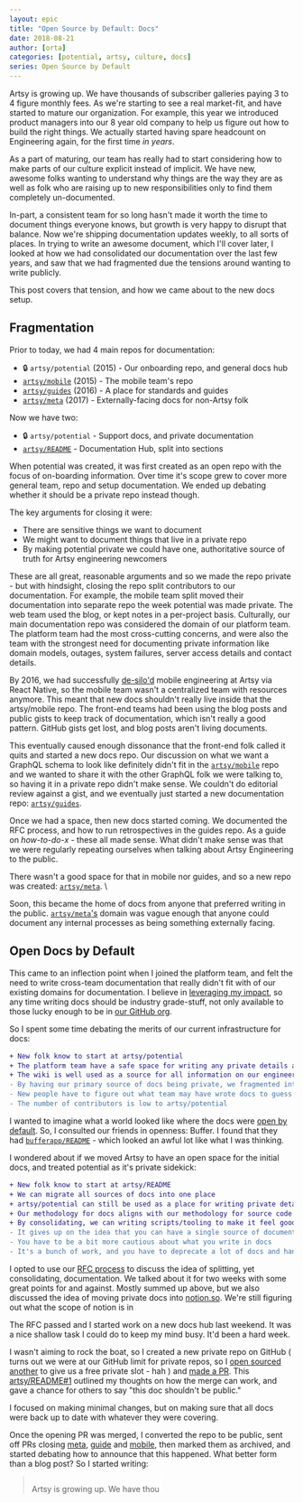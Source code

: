 ```yaml
---
layout: epic
title: "Open Source by Default: Docs"
date: 2018-08-21
author: [orta]
categories: [potential, artsy, culture, docs]
series: Open Source by Default
---
```


Artsy is growing up. We have thousands of subscriber galleries paying 3 to 4 figure monthly fees. As we're starting
to see a real market-fit, and have started to mature our organization. For example, this year we introduced product
managers into our 8 year old company to help us figure out how to build the right things. We actually started having
spare headcount on Engineering again, for the first time _in years_.

As a part of maturing, our team has really had to start considering how to make parts of our culture explicit
instead of implicit. We have new, awesome folks wanting to understand why things are the way they are as well as
folk who are raising up to new responsibilities only to find them completely un-documented.

In-part, a consistent team for so long hasn't made it worth the time to document things everyone knows, but growth
is very happy to disrupt that balance. Now we're shipping documentation updates weekly, to all sorts of places. In
trying to write an awesome document, which I'll cover later, I looked at how we had consolidated our documentation
over the last few years, and saw that we had fragmented due the tensions around wanting to write publicly.

This post covers that tension, and how we came about to the new docs setup.

<!-- more -->

## Fragmentation

Prior to today, we had 4 main repos for documentation:

- 🔒 `artsy/potential` (2015) - Our onboarding repo, and general docs hub
- [`artsy/mobile`][a_m] (2015) - The mobile team's repo
- [`artsy/guides`][a_g] (2016) - A place for standards and guides
- [`artsy/meta`][a_mt] (2017) - Externally-facing docs for non-Artsy folk

Now we have two:

- 🔒 `artsy/potential` - Support docs, and private documentation
- [`artsy/README`][a_rm] - Documentation Hub, split into sections

When potential was created, it was first created as an open repo with the focus of on-boarding information. Over
time it's scope grew to cover more general team, repo and setup documentation. We ended up debating whether it
should be a private repo instead though.

The key arguments for closing it were:

- There are sensitive things we want to document
- We might want to document things that live in a private repo
- By making potential private we could have one, authoritative source of truth for Artsy engineering newcomers

These are all great, reasonable arguments and so we made the repo private - but with hindsight, closing the repo
split contributors to our documentation. For example, the mobile team split moved their documentation into separate
repo the week potential was made private. The web team used the blog, or kept notes in a per-project basis.
Culturally, our main documentation repo was considered the domain of our platform team. The platform team had the
most cross-cutting concerns, and were also the team with the strongest need for documenting private information like
domain models, outages, system failures, server access details and contact details.

By 2016, we had successfully [de-silo'd][desilo] mobile engineering at Artsy via React Native, so the mobile team
wasn't a centralized team with resources anymore. This meant that new docs shouldn't really live inside that the
artsy/mobile repo. The front-end teams had been using the blog posts and public gists to keep track of
documentation, which isn't really a good pattern. GitHub gists get lost, and blog posts aren't living documents.

This eventually caused enough dissonance that the front-end folk called it quits and started a new docs repo. Our
discussion on what we want a GraphQL schema to look like definitely didn't fit in the [`artsy/mobile`][a_m] repo and
we wanted to share it with the other GraphQL folk we were talking to, so having it in a private repo didn't make
sense. We couldn't do editorial review against a gist, and we eventually just started a new documentation repo:
[`artsy/guides`][a_g].

Once we had a space, then new docs started coming. We documented the RFC process, and how to run retrospectives in
the guides repo. As a guide on _how-to-do-x_ - these all made sense. What didn't make sense was that we were
regularly repeating ourselves when talking about Artsy Engineering to the public.

There wasn't a good space for that in mobile nor guides, and so a new repo was created: [`artsy/meta`][a_mt]. \

Soon, this became the home of docs from anyone that preferred writing in the public. [`artsy/meta`'s][a_mt] domain
was vague enough that anyone could document any internal processes as being something externally facing.

## Open Docs by Default

This came to an inflection point when I joined the platform team, and felt the need to write cross-team
documentation that really didn't fit with of our existing domains for documentation. I believe in [leveraging my
impact][lev], so any time writing docs should be industry grade-stuff, not only available to those lucky enough to
be in [our GitHub org][jobs].

So I spent some time debating the merits of our current infrastructure for docs:

```diff
+ New folk know to start at artsy/potential
+ The platform team have a safe space for writing any private details about architecture and security
+ The wiki is well used as a source for all information on our engineering support process
- By having our primary source of docs being private, we fragmented into many sources
- New people have to figure out what team may have wrote docs to guess where docs might be
- The number of contributors is low to artsy/potential
```

I wanted to imagine what a world looked like where the docs were [open by default][ossbd]. So, I consulted our
friends in openness: Buffer. I found that they had [`bufferapp/README`][buf] - which looked an awful lot like what I
was thinking.

I wondered about if we moved Artsy to have an open space for the initial docs, and treated potential as it's private
sidekick:

```diff
+ New folk know to start at artsy/README
+ We can migrate all sources of docs into one place
+ artsy/potential can still be used as a place for writing private details
+ Our methodology for docs aligns with our methodology for source code
+ By consolidating, we can writing scripts/tooling to make it feel good
- It gives up on the idea that you can have a single source of documentation
- You have to be a bit more cautious about what you write in docs
- It's a bunch of work, and you have to deprecate a lot of docs and handle re-directs for URLs
```

I opted to use our [RFC process][rfc] to discuss the idea of splitting, yet consolidating, documentation. We talked
about it for two weeks with some great points for and against. Mostly summed up above, but we also discussed the
idea of moving private docs into [notion.so][not]. We're still figuring out what the scope of notion is in

The RFC passed and I started work on a new docs hub last weekend. It was a nice shallow task I could do to keep my
mind busy. It'd been a hard week.

I wasn't aiming to rock the boat, so I created a new private repo on GitHub ( turns out we were at our GitHub limit
for private repos, so I [open sourced another][lic] to give us a free private slot - hah ) and [made a PR][rd1].
This [artsy/README#1][rd1] outlined my thoughts on how the merge can work, and gave a chance for others to say "this
doc shouldn't be public."

I focused on making minimal changes, but on making sure that all docs were back up to date with whatever they were
covering.

Once the opening PR was merged, I converted the repo to be public, sent off PRs closing [meta][md_s], [guide][g_s]
and [mobile][m_s], then marked them as archived, and started debating how to announce that this happened. What
better form than a blog post? So I started writing:

> Artsy is growing up. We have
> thou<img src="/images/ossdocs/small_blinking_text_cursor_by_neripixu-d6lwqe9.gif" height=28 width=4 style="width:4px; margin:0; top:5px; margin-left:2px;">

[a_m]: https://github.com/artsy/mobile
[a_mt]: https://github.com/artsy/meta
[a_g]: https://github.com/artsy/guides
[a_rm]: https://github.com/artsy/README
[mob_playbook]: https://github.com/artsy/mobile/blob/06a47871ef9fdc3da2bdbe2696987828e80aa82f/playbook.md#team-goals
[desilo]: https://github.com/artsy/README/blob/master/culture/engineering-principles.md#de-silo-engineers
[lev]: https://github.com/artsy/README/blob/master/culture/engineering-principles.md#leverage-your-impact
[jobs]: https://www.artsy.net/jobs#engineering
[buf]: https://github.com/bufferapp/README
[rfc]: https://github.com/artsy/README/blob/master/playbooks/rfcs.md
[lic]: https://github.com/artsy/node-artsy-licenses/
[rd1]: https://github.com/artsy/README/pull/1
[ossbd]: https://github.com/artsy/README/blob/master/culture/engineering-principles.md#open-source-by-default
[not]: https://www.notion.so/
[md_s]: https://github.com/artsy/meta/pull/45
[g_s]: https://github.com/artsy/guides/pull/8
[m_s]: https://github.com/artsy/mobile/pull/106
